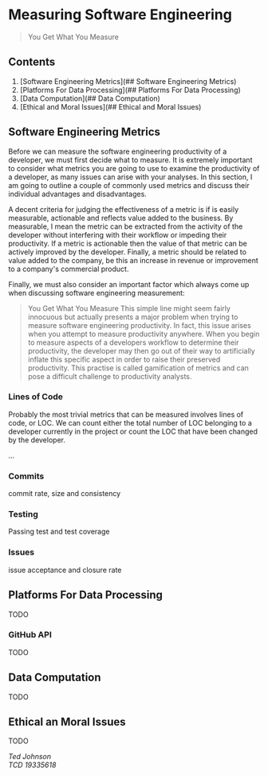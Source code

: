 # Measuring Software Engineering

> You Get What You Measure

## Contents

1. [Software Engineering Metrics](## Software Engineering Metrics)
2. [Platforms For Data Processing](## Platforms For Data Processing)
3. [Data Computation](## Data Computation)
4. [Ethical and Moral Issues](## Ethical and Moral Issues)

## Software Engineering Metrics

Before we can measure the software engineering productivity of a developer, we must first decide what to measure.
It is extremely important to consider what metrics you are going to use to examine the productivity of a developer,
as many issues can arise with your analyses. In this section, I am going to outline a couple of commonly used metrics
and discuss their individual advantages and disadvantages.

A decent criteria for judging the effectiveness of a metric is if is easily measurable, actionable and reflects value
added to the business. By measurable, I mean the metric can be extracted from the activity of the developer without
interfering with their workflow or impeding their productivity. If a metric is actionable then the value of that metric
can be actively improved by the developer. Finally, a metric should be related to value added to the company, be this
an increase in revenue or improvement to a company's commercial product.

Finally, we must also consider an important factor which always come up when discussing software engineering measurement:
> You Get What You Measure
This simple line might seem fairly innocuous but actually presents a major problem when trying to measure software engineering productivity.
In fact, this issue arises when you attempt to measure productivity anywhere. When you begin to measure aspects of a developers workflow
to determine their productivity, the developer may then go out of their way to artificially inflate this specific aspect in order to raise
their preserved productivity. This practise is called gamification of metrics and can pose a difficult challenge to productivity analysts.

### Lines of Code

Probably the most trivial metrics that can be measured involves lines of code, or LOC.
We can count either the total number of LOC belonging to a developer currently in the project or count the LOC that have been
changed by the developer.

...

### Commits

commit rate, size and consistency

### Testing

Passing test and test coverage

### Issues

issue acceptance and closure rate

## Platforms For Data Processing

TODO

### GitHub API

TODO

## Data Computation

TODO

## Ethical an Moral Issues

TODO

*Ted Johnson\
TCD 19335618*
